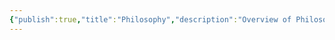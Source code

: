 ```yaml
---
{"publish":true,"title":"Philosophy","description":"Overview of Philosophy Essays Tag.","created":"2025-03-23T00:49:04.067+01:00","modified":"2025-03-12T02:21:44.996+01:00","cssclasses":"mado-heading"}
---
```



